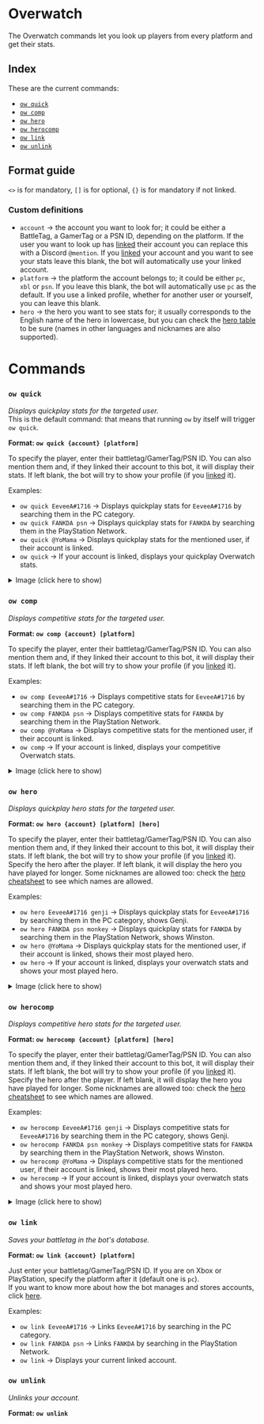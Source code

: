 # Overwatch
The Overwatch commands let you look up players from every platform and get their stats.


## Index
These are the current commands:  
* [`ow quick`](#ow-quick)
* [`ow comp`](#ow-comp)
* [`ow hero`](#ow-hero)
* [`ow herocomp`](#ow-herocomp)
* [`ow link`](#ow-link)
* [`ow unlink`](#ow-unlink)

## Format guide
`<>` is for mandatory, `[]` is for optional, `{}` is for mandatory if not linked.

### Custom definitions
* `account` → the account you want to look for; it could be either a BattleTag, a GamerTag or a PSN ID, depending on the platform. If the user you want to look up has [linked](#ow-link) their account you can replace this with a Discord `@mention`. If you [linked](#ow-link) your account and you want to see your stats leave this blank, the bot will automatically use your linked account.
* `platform` → the platform the account belongs to; it could be either `pc`, `xbl` or `psn`. If you leave this blank, the bot will automatically use `pc` as the default. If you use a linked profile, whether for another user or yourself, you can leave this blank.
* `hero` → the hero you want to see stats for; it usually corresponds to the English name of the hero in lowercase, but you can check the [hero table](./OW_HEROES.md) to be sure (names in other languages and nicknames are also supported).

# Commands

### `ow quick`

_Displays quickplay stats for the targeted user._  
This is the default command: that means that running `ow` by itself will trigger `ow quick`.

**Format: `ow quick {account} [platform]`**

To specify the player, enter their battletag/GamerTag/PSN ID. You can also mention them and, if they linked their account to this bot, it will display their stats. If left blank, the bot will try to show your profile (if you [linked](#ow-link) it).

Examples:  
* `ow quick EeveeA#1716` → Displays quickplay stats for `EeveeA#1716` by searching them in the PC category.
* `ow quick FANKDA psn` → Displays quickplay stats for `FANKDA` by searching them in the PlayStation Network.
* `ow quick @YoMama` → Displays quickplay stats for the mentioned user, if their account is linked.
* `ow quick` → If your account is linked, displays your quickplay Overwatch stats.

<details>
<summary>Image (click here to show)</summary>  

![k](img/ow-quick-0.png)
</details>

### `ow comp`

_Displays competitive stats for the targeted user._

**Format: `ow comp {account} [platform]`**

To specify the player, enter their battletag/GamerTag/PSN ID. You can also mention them and, if they linked their account to this bot, it will display their stats. If left blank, the bot will try to show your profile (if you [linked](#ow-link) it).

Examples:
* `ow comp EeveeA#1716` → Displays competitive stats for `EeveeA#1716` by searching them in the PC category.
* `ow comp FANKDA psn` → Displays competitive stats for `FANKDA` by searching them in the PlayStation Network.
* `ow comp @YoMama` → Displays competitive stats for the mentioned user, if their account is linked.
* `ow comp` → If your account is linked, displays your competitive Overwatch stats.

<details>
<summary>Image (click here to show)</summary>  

![k](img/ow-comp-0.png)
</details>

### `ow hero`

_Displays quickplay hero stats for the targeted user._

**Format: `ow hero {account} [platform] [hero]`**

To specify the player, enter their battletag/GamerTag/PSN ID. You can also mention them and, if they linked their account to this bot, it will display their stats. If left blank, the bot will try to show your profile (if you [linked](#ow-link) it).  
Specify the hero after the player. If left blank, it will display the hero you have played for longer. Some nicknames are allowed too: check the [hero cheatsheet](./OW_HEROES) to see which names are allowed.

Examples:
* `ow hero EeveeA#1716 genji` → Displays quickplay stats for `EeveeA#1716` by searching them in the PC category, shows Genji.
* `ow hero FANKDA psn monkey` → Displays quickplay stats for `FANKDA` by searching them in the PlayStation Network, shows Winston.
* `ow hero @YoMama` → Displays quickplay stats for the mentioned user, if their account is linked, shows their most played hero.
* `ow hero` → If your account is linked, displays your overwatch stats and shows your most played hero.

<details>
<summary>Image (click here to show)</summary>  

![k](img/ow-hero-0.png)
</details>

### `ow herocomp`

_Displays competitive hero stats for the targeted user._

**Format: `ow herocomp {account} [platform] [hero]`**

To specify the player, enter their battletag/GamerTag/PSN ID. You can also mention them and, if they linked their account to this bot, it will display their stats. If left blank, the bot will try to show your profile (if you [linked](#ow-link) it).  
Specify the hero after the player. If left blank, it will display the hero you have played for longer. Some nicknames are allowed too: check the [hero cheatsheet](./OW_HEROES) to see which names are allowed.

Examples:
* `ow herocomp EeveeA#1716 genji` → Displays competitive stats for `EeveeA#1716` by searching them in the PC category, shows Genji.
* `ow herocomp FANKDA psn monkey` → Displays competitive stats for `FANKDA` by searching them in the PlayStation Network, shows Winston.
* `ow herocomp @YoMama` → Displays competitive stats for the mentioned user, if their account is linked, shows their most played hero.
* `ow herocomp` → If your account is linked, displays your overwatch stats and shows your most played hero.

<details>
<summary>Image (click here to show)</summary>  

![k](img/ow-herocomp-0.png)
</details>

### `ow link`

_Saves your battletag in the bot's database._

**Format: `ow link {account} [platform]`**

Just enter your battletag/GamerTag/PSN ID. If you are on Xbox or PlayStation, specify the platform after it (default one is `pc`).  
If you want to know more about how the bot manages and stores accounts, click [here](../STORED_DATA).

Examples:
* `ow link EeveeA#1716` → Links `EeveeA#1716` by searching in the PC category.
* `ow link FANKDA psn` → Links `FANKDA` by searching in the PlayStation Network.
* `ow link` → Displays your current linked account.

### `ow unlink`

_Unlinks your account._

**Format: `ow unlink`**